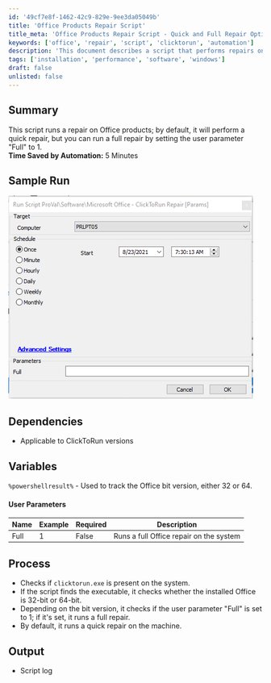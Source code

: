 ```yaml
---
id: '49cf7e8f-1462-42c9-829e-9ee3da05049b'
title: 'Office Products Repair Script'
title_meta: 'Office Products Repair Script - Quick and Full Repair Options'
keywords: ['office', 'repair', 'script', 'clicktorun', 'automation']
description: 'This document describes a script that performs repairs on Office products, offering both quick and full repair options based on user parameters. It checks the installation status and bit version of Office before executing the appropriate repair process.'
tags: ['installation', 'performance', 'software', 'windows']
draft: false
unlisted: false
---
```


## Summary

This script runs a repair on Office products; by default, it will perform a quick repair, but you can run a full repair by setting the user parameter "Full" to 1.  
**Time Saved by Automation:** 5 Minutes

## Sample Run

![Sample Run](../../../static/img/Microsoft-Office---ClickToRun-Repair/image_1.png)

## Dependencies

- Applicable to ClickToRun versions

## Variables

`%powershellresult%` - Used to track the Office bit version, either 32 or 64.

#### User Parameters

| Name  | Example | Required | Description                                |
|-------|---------|----------|--------------------------------------------|
| Full  | 1       | False    | Runs a full Office repair on the system    |

## Process

- Checks if `clicktorun.exe` is present on the system.
- If the script finds the executable, it checks whether the installed Office is 32-bit or 64-bit.
- Depending on the bit version, it checks if the user parameter "Full" is set to 1; if it's set, it runs a full repair.
- By default, it runs a quick repair on the machine.

## Output

- Script log
